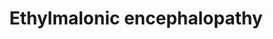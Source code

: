 ---
annotations:
- id: PW:0002206
  parent: disease pathway
  type: Pathway Ontology
  value: ethylmalonic encephalopathy pathway
- id: DOID:0060640
  parent: genetic disease
  type: Disease Ontology
  value: ethylmalonic encephalopathy
authors:
- DeSl
- Andra
- Egonw
- Eweitz
- Finterly
- Fehrhart
communities:
- IEM
- RareDiseases
description: Cysteine is converted into pyruvate and hydrogen sulfide (H2S) through
  desulphuration and deamination. Then, H2S is oxidised by SQR, after which ETHE1
  takes care of converting into sulfite (SO3 2-). One disorder named Ethylmalonic
  encephalopathy (EE) is linked to this pathway, a rare mitochondrial disease caused
  by variants within the ETHE1 gene.   This pathway was inspired by Chapter 9 (edition
  4) of the book of Blau (ISBN 3642403360 (978-3642403361)).
last-edited: 2021-11-30
ndex: 8fcd5e7c-8b74-11eb-9e72-0ac135e8bacf
organisms:
- Homo sapiens
redirect_from:
- /index.php/Pathway:WP5030
- /instance/WP5030
- /instance/WP5030_r120416
revision: r120416
schema-jsonld:
- '@context': https://schema.org/
  '@id': https://wikipathways.github.io/pathways/WP5030.html
  '@type': Dataset
  creator:
    '@type': Organization
    name: WikiPathways
  description: Cysteine is converted into pyruvate and hydrogen sulfide (H2S) through
    desulphuration and deamination. Then, H2S is oxidised by SQR, after which ETHE1
    takes care of converting into sulfite (SO3 2-). One disorder named Ethylmalonic
    encephalopathy (EE) is linked to this pathway, a rare mitochondrial disease caused
    by variants within the ETHE1 gene.   This pathway was inspired by Chapter 9 (edition
    4) of the book of Blau (ISBN 3642403360 (978-3642403361)).
  keywords:
  - 2 H2O
  - CoEnzyme Q
  - Cysteine
  - ETHE1
  - Electron
  - H2S
  - O2
  - Pyruvate
  - R, example:glutathione
  - R-SSH, example:S-sulfanylglutathione
  - Rhodanese
  - S2O3 2-(thiosulfate)
  - SO3 2-(sulfite)
  - SO4 2-(sulfate)
  - SOX
  - SQR
  license: CC0
  name: Ethylmalonic encephalopathy
seo: CreativeWork
title: Ethylmalonic encephalopathy
wpid: WP5030
---